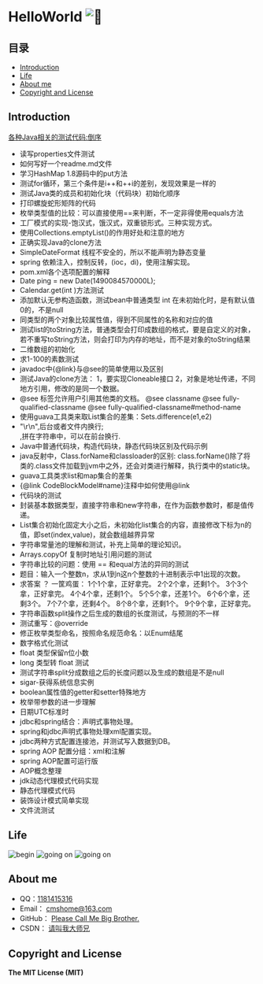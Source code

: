 # HelloWorld  ![:kiss:][lips]

## 目录
* [Introduction](#introduction)
* [Life](#life)
* [About me](#aboutme)
* [Copyright and License](#copyrightandlicense)


## Introduction
[各种Java相关的测试代码:倒序][CSDN]
* 读写properties文件测试
* 如何写好一个readme.md文件
* 学习HashMap 1.8源码中的put方法
* 测试for循环，第三个条件是i++和++i的差别，发现效果是一样的
* 测试Java类的成员和初始化块（代码块）初始化顺序
* 打印螺旋蛇形矩阵的代码
* 枚举类型值的比较：可以直接使用==来判断，不一定非得使用equals方法
* 工厂模式的实现-饱汉式，饿汉式，双重锁形式。三种实现方式。
* 使用Collections.emptyList()的作用好处和注意的地方
* 正确实现Java的clone方法
* SimpleDateFormat 线程不安全的，所以不能声明为静态变量
* spring 依赖注入，控制反转，(ioc，di)，使用注解实现。
* pom.xml各个选项配置的解释
* Date ping = new Date(1490084570000L);
* Calendar.get(int )方法测试
* 添加默认无参构造函数，测试bean中普通类型 int 在未初始化时，是有默认值0的，不是null
* 同类型的两个对象比较属性值，得到不同属性的名称和对应的值
* 测试list的toString方法，普通类型会打印成数组的格式，要是自定义的对象，若不重写toString方法，则会打印为内存的地址，而不是对象的toString结果
* 二维数组的初始化
* 求1-100的素数测试
* javadoc中{@link}与@see的简单使用以及区别
* 测试Java的clone方法： 1，要实现Cloneable接口 2，对象是地址传递，不同地方引用，修改的是同一个数据。
* @see 标签允许用户引用其他类的文档。 @see classname @see fully-qualified-classname @see fully-qualified-classname#method-name
* 使用guava工具类来取List集合的差集：Sets.difference(e1,e2)
* "\r\n",后台或者文件内换行;<br>,拼在字符串中，可以在前台换行.
* Java中普通代码块，构造代码块，静态代码块区别及代码示例
* java反射中，Class.forName和classloader的区别: class.forName()除了将类的.class文件加载到jvm中之外，还会对类进行解释，执行类中的static块。
* guava工具类求list和map集合的差集
* {@link CodeBlockModel#name}注释中如何使用@link
* 代码块的测试
* 封装基本数据类型，直接字符串和new字符串，在作为函数参数时，都是值传递。
* List集合初始化固定大小之后，未初始化list集合的内容，直接修改下标为n的值，即set(index,value)，就会数组越界异常
* 字符串常量池的理解和测试，补充上简单的理论知识。
* Arrays.copyOf 复制时地址引用问题的测试
* 字符串比较的问题：使用 == 和equal方法的异同的测试
* 题目：输入一个整数n，求从1到n这n个整数的十进制表示中1出现的次数。
* 求答案 ？ 一筐鸡蛋： 1个1个拿，正好拿完。 2个2个拿，还剩1个。 3个3个拿，正好拿完。 4个4个拿，还剩1个。 5个5个拿，还差1个。 6个6个拿，还剩3个。 7个7个拿，还剩4个。 8个8个拿，还剩1个。 9个9个拿，正好拿完。
* 字符串函数split操作之后生成的数组的长度测试，与预测的不一样
* 测试重写：@override
* 修正枚举类型命名，按照命名规范命名：以Enum结尾
* 数字格式化测试
* float 类型保留n位小数
* long 类型转 float 测试
* 测试字符串split分成数组之后的长度问题以及生成的数组是不是null
* sigar-获得系统信息实例
* boolean属性值的getter和setter特殊地方
* 枚举带参数的进一步理解
* 日期UTC标准时
* jdbc和spring结合：声明式事物处理。
* spring和jdbc声明式事物处理xml配置实现。
* jdbc两种方式配置连接池，并测试写入数据到DB。
* spring AOP 配置分组：xml和注解
* spring AOP配置可运行版
* AOP概念整理
* jdk动态代理模式代码实现
* 静态代理模式代码
* 装饰设计模式简单实现
* 文件流测试

## Life
![begin][start] ![going on][going on] ![going on][going on more]

## About me
- QQ：[1181415316][CSDN_]
- Email：  [cmshome@163.com][Email]
- GitHub： [Please Call Me Big Brother.][Github]
- CSDN：   [请叫我大师兄][CSDN]

## Copyright and License
**The MIT License (MIT)**


[Email]:http://mail.163.com/ "我的邮箱"
[Github]:https://github.com/cmshome "我的GitHub"
[CSDN]:http://blog.csdn.net/qq_27093465?viewmode=contents "我的CSDN"
[CSDN_]:http://blog.csdn.net/qq_27093465?viewmode=contents "我的qq号"
[start]:http://forum.csdn.net/PointForum/ui/scripts/csdn/Plugin/003/onion/41.gif "刚刚毕业，好好学习。"
[going on]:http://forum.csdn.net/PointForum/ui/scripts/csdn/Plugin/003/onion/83.gif "渐入佳境，高调装逼。"
[going on more]:http://forum.csdn.net/PointForum/ui/scripts/csdn/Plugin/003/onion/2.gif "最高境界，低调低调。"
[lips]:https://github.com/jsw0528/rails_emoji/raw/master/vendor/assets/images/emojis/kiss.png "烈焰红唇"

